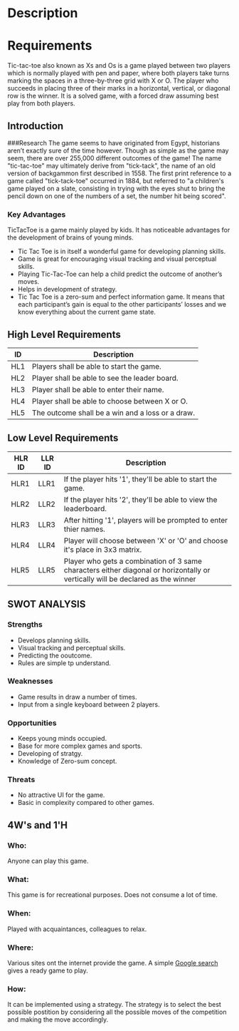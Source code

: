 
# Description
# Requirements
Tic-tac-toe also known as Xs and Os is a game played between two players which is normally played with pen and paper, where both players take turns marking the spaces in a three-by-three grid with X or O. The player who succeeds in placing three of their marks in a horizontal, vertical, or diagonal row is the winner. It is a solved game, with a forced draw assuming best play from both players. 

## Introduction
###Research
The game seems to have originated from Egypt, historians aren’t exactly sure of the time however. Though as simple as the game may seem, there are over 255,000 different outcomes of the game! The name "tic-tac-toe" may ultimately derive from "tick-tack", the name of an old version of backgammon first described in 1558. The first print reference to a game called "tick-tack-toe" occurred in 1884, but referred to "a children's game played on a slate, consisting in trying with the eyes shut to bring the pencil down on one of the numbers of a set, the number hit being scored".

### Key Advantages
TicTacToe is a game mainly played by kids. It has noticeable advantages for the development of brains of young minds.
* Tic Tac Toe is in itself a wonderful game for developing planning skills.
* Game is great for encouraging visual tracking and visual perceptual skills.
* Playing Tic-Tac-Toe can help a child predict the outcome of another’s moves.
* Helps in development of strategy.
* Tic Tac Toe is a zero-sum and perfect information game. It means that each participant’s gain is equal to the other participants’ losses and we know everything about the current game state.

## High Level Requirements
|ID|Description|
|--------|-------|
|HL1|Players shall be able to start the game.|
|HL2 | Player shall be able to see the leader board.|
|HL3 | Player shall be able to enter their name.|
|HL4 | Player shall be able to choose between X or O.|
|HL5 | The outcome shall be a win and a loss or a draw.|

## Low Level Requirements
|HLR ID|LLR ID|Description|
|-------|-------|-----|
|HLR1|LLR1|If the player hits '1', they'll be able to start the game.| 
|HLR2|LLR2|If the player hits '2', they'll be able to view the leaderboard.|
|HLR3|LLR3|After hitting '1', players will be prompted to enter thier names.|
|HLR4|LLR4|Player will choose between 'X' or 'O' and choose it's place in 3x3 matrix.|
|HLR5|LLR5|Player who gets a combination of 3 same characters either diagonal or horizontally or  vertically will be declared as the winner|



## SWOT ANALYSIS
### Strengths
* Develops planning skills.
* Visual tracking and perceptual skills.
* Predicting the ooutcome.
* Rules are simple tp understand.
### Weaknesses
* Game results in draw a number of times.
* Input from a single keyboard between 2 players.
### Opportunities
* Keeps young minds occupied.
* Base for more complex games and sports.
* Developing of stratgy.
* Knowledge of Zero-sum concept.
### Threats
* No attractive UI for the game.
* Basic in complexity compared to other games.
## 4W's and 1'H
### Who:
Anyone can play this game.

### What:
This game is for recreational purposes.
Does not consume a lot of time.
### When:
Played with acquaintances, colleagues to relax.
### Where:
Various sites ont the internet provide the game.
A simple [Google search](https://www.google.com/search?client=firefox-b-d&q=tictactoe) gives a ready game to play.
### How:
It can be implemented using a strategy. The strategy is to select the best possible postition by considering all the possible moves of the competition and making the move accordingly.

